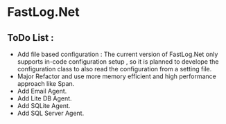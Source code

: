 # FastLog.Net
## ToDo List : 

- Add file based configuration : The current version of FastLog.Net only supports in-code configuration setup , so it is planned to develope the configuration class to also read the configuration from a setting file.
- Major Refactor and use more memory efficient and high performance approach like Span<T>.
- Add Email Agent.  
- Add Lite DB Agent.
- Add SQLite Agent.
- Add SQL Server Agent.
